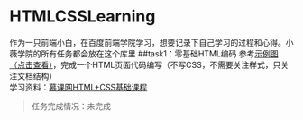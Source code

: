 # HTMLCSSLearning
作为一只前端小白，在百度前端学院学习，想要记录下自己学习的过程和心得。小薇学院的所有任务都会放在这个库里
##task1：零基础HTML编码
参考[示例图（点击查看）](http://7xrp04.com1.z0.glb.clouddn.com/task_1_1_1.jpg)，完成一个HTML页面代码编写（不写CSS，不需要关注样式，只关注文档结构）    
学习资料：[慕课网HTML+CSS基础课程](http://www.imooc.com/learn/9)
>任务完成情况：未完成